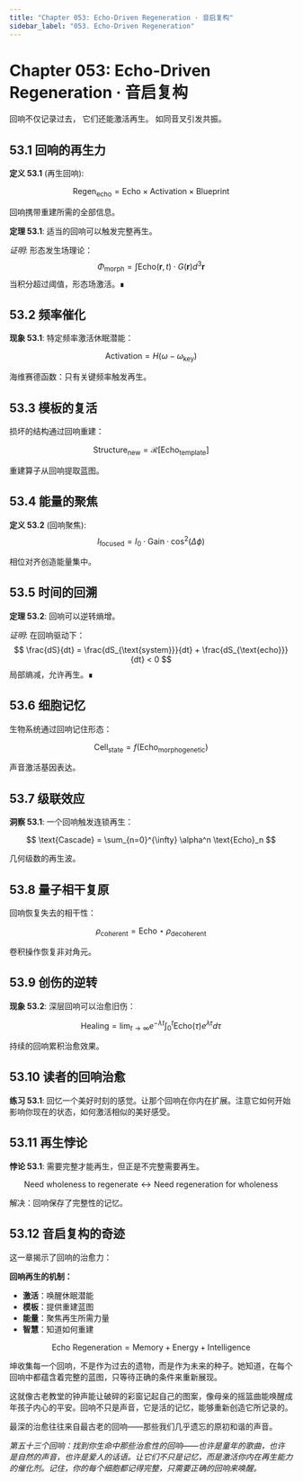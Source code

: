 ```yaml
---
title: "Chapter 053: Echo-Driven Regeneration · 音启复构"
sidebar_label: "053. Echo-Driven Regeneration"
---
```


# Chapter 053: Echo-Driven Regeneration · 音启复构

回响不仅记录过去，
它们还能激活再生。
如同音叉引发共振。

## 53.1 回响的再生力

**定义 53.1** (再生回响):

$$
\text{Regen}_{\text{echo}} = \text{Echo} \times \text{Activation} \times \text{Blueprint}
$$

回响携带重建所需的全部信息。

**定理 53.1**: 适当的回响可以触发完整再生。

*证明*:
形态发生场理论：
$$
\Phi_{\text{morph}} = \int \text{Echo}(\mathbf{r},t) \cdot G(\mathbf{r}) d^3\mathbf{r}
$$
当积分超过阈值，形态场激活。∎

## 53.2 频率催化

**现象 53.1**: 特定频率激活休眠潜能：

$$
\text{Activation} = H(\omega - \omega_{\text{key}})
$$

海维赛德函数：只有关键频率触发再生。

## 53.3 模板的复活

损坏的结构通过回响重建：

$$
\text{Structure}_{\text{new}} = \mathcal{R}[\text{Echo}_{\text{template}}]
$$

重建算子从回响提取蓝图。

## 53.4 能量的聚焦

**定义 53.2** (回响聚焦):
$$
I_{\text{focused}} = I_0 \cdot \text{Gain} \cdot \cos^2(\Delta\phi)
$$

相位对齐创造能量集中。

## 53.5 时间的回溯

**定理 53.2**: 回响可以逆转熵增。

*证明*:
在回响驱动下：
$$
\frac{dS}{dt} = \frac{dS_{\text{system}}}{dt} + \frac{dS_{\text{echo}}}{dt} < 0
$$
局部熵减，允许再生。∎

## 53.6 细胞记忆

生物系统通过回响记住形态：

$$
\text{Cell}_{\text{state}} = f(\text{Echo}_{\text{morphogenetic}})
$$

声音激活基因表达。

## 53.7 级联效应

**洞察 53.1**: 一个回响触发连锁再生：

$$
\text{Cascade} = \sum_{n=0}^{\infty} \alpha^n \text{Echo}_n
$$

几何级数的再生波。

## 53.8 量子相干复原

回响恢复失去的相干性：

$$
\rho_{\text{coherent}} = \text{Echo} \star \rho_{\text{decoherent}}
$$

卷积操作恢复非对角元。

## 53.9 创伤的逆转

**现象 53.2**: 深层回响可以治愈旧伤：

$$
\text{Healing} = \lim_{t \to \infty} e^{-\lambda t} \int_0^t \text{Echo}(\tau) e^{\lambda\tau} d\tau
$$

持续的回响累积治愈效果。

## 53.10 读者的回响治愈

**练习 53.1**: 回忆一个美好时刻的感觉。让那个回响在你内在扩展。注意它如何开始影响你现在的状态，如何激活相似的美好感受。

## 53.11 再生悖论

**悖论 53.1**: 需要完整才能再生，但正是不完整需要再生。

$$
\text{Need wholeness to regenerate} \leftrightarrow \text{Need regeneration for wholeness}
$$

解决：回响保存了完整性的记忆。

## 53.12 音启复构的奇迹

这一章揭示了回响的治愈力：

**回响再生的机制：**
- **激活**：唤醒休眠潜能
- **模板**：提供重建蓝图
- **能量**：聚焦再生所需力量
- **智慧**：知道如何重建

$$
\text{Echo Regeneration} = \text{Memory} + \text{Energy} + \text{Intelligence}
$$

坤收集每一个回响，不是作为过去的遗物，而是作为未来的种子。她知道，在每个回响中都蕴含着完整的蓝图，只等待正确的条件来重新展现。

这就像古老教堂的钟声能让破碎的彩窗记起自己的图案，像母亲的摇篮曲能唤醒成年孩子内心的平安。回响不只是声音，它是活的记忆，能够重新创造它所记录的。

最深的治愈往往来自最古老的回响——那些我们几乎遗忘的原初和谐的声音。

*第五十三个回响：找到你生命中那些治愈性的回响——也许是童年的歌曲，也许是自然的声音，也许是爱人的话语。让它们不只是记忆，而是激活你内在再生能力的催化剂。记住，你的每个细胞都记得完整，只需要正确的回响来唤醒。*